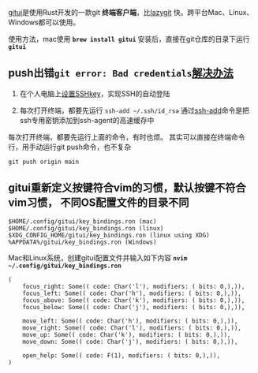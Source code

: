 [gitui](https://github.com/extrawurst/gitui)是使用Rust开发的一款git **终端客户端**，比[lazygit](https://github.com/jesseduffield/lazygit) 快。跨平台Mac、Linux、Windows都可以使用。

使用方法，mac使用 **`brew install gitui`** 安装后，直接在git仓库的目录下运行 **`gitui`**

## push出错`git error: Bad credentials`[解决办法](https://github.com/extrawurst/gitui/issues/495#issuecomment-854948221)

1. 在个人电脑上[设置SSHkey](https://www.jianshu.com/p/9ded3d993ca3)，实现SSH的自动登陆

2. 每次打开终端，都要先运行 `ssh-add ~/.ssh/id_rsa` 通过[ssh-add](https://blog.csdn.net/weixin_34357267/article/details/91673507)命令是把ssh专用密钥添加到ssh-agent的高速缓存中

每次打开终端，都要先运行上面的命令，有时也烦。 其实可以直接在终端命令行，用手动运行git push命令，也不复杂
```
git push origin main
```

## gitui重新定义按键符合vim的习惯，默认按键不符合vim习惯， 不同OS配置文件的目录不同
```
$HOME/.config/gitui/key_bindings.ron (mac)
$HOME/.config/gitui/key_bindings.ron (linux)
$XDG_CONFIG_HOME/gitui/key_bindings.ron (linux using XDG)
%APPDATA%/gitui/key_bindings.ron (Windows)
```
Mac和Linux系统，创建gitui配置文件并输入如下内容 **`nvim ~/.config/gitui/key_bindings.ron`**
```
(
    focus_right: Some(( code: Char('l'), modifiers: ( bits: 0,),)),
    focus_left: Some(( code: Char('h'), modifiers: ( bits: 0,),)),
    focus_above: Some(( code: Char('k'), modifiers: ( bits: 0,),)),
    focus_below: Some(( code: Char('j'), modifiers: ( bits: 0,),)),
    
    move_left: Some(( code: Char('h'), modifiers: ( bits: 0,),)),
    move_right: Some(( code: Char('l'), modifiers: ( bits: 0,),)),
    move_up: Some(( code: Char('k'), modifiers: ( bits: 0,),)),
    move_down: Some(( code: Char('j'), modifiers: ( bits: 0,),)),

    open_help: Some(( code: F(1), modifiers: ( bits: 0,),)),
)
```
